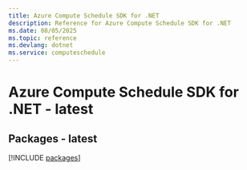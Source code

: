 ```yaml
---
title: Azure Compute Schedule SDK for .NET
description: Reference for Azure Compute Schedule SDK for .NET
ms.date: 08/05/2025
ms.topic: reference
ms.devlang: dotnet
ms.service: computeschedule
---
```

# Azure Compute Schedule SDK for .NET - latest
## Packages - latest
[!INCLUDE [packages](compute-schedule-index.md)]